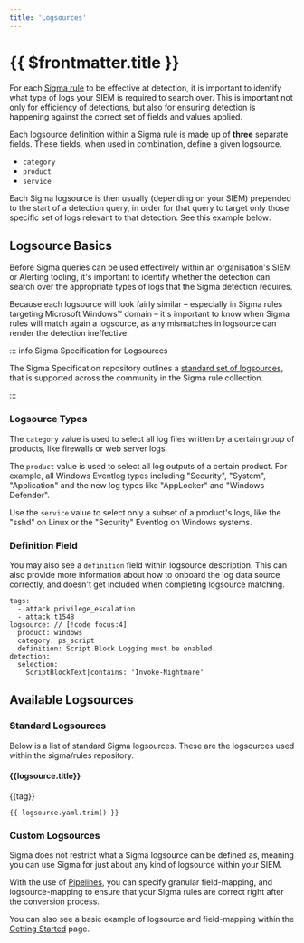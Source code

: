 ```yaml
---
title: 'Logsources'
---
```


# {{ $frontmatter.title }}

For each [Sigma rule](/docs/basics/rules.md) to be effective at detection, it is important to identify what type of logs your SIEM is required to search over. This is important not only for efficiency of detections, but also for ensuring detection is happening against the correct set of fields and values applied.

Each logsource definition within a Sigma rule is made up of **three** separate fields. These fields, when used in combination, define a given logsource.

- `category`
- `product`
- `service`

Each Sigma logsource is then usually (depending on your SIEM) prepended to the start of a detection query, in order for that query to target only those specific set of logs relevant to that detection. See this example below:

## Logsource Basics

Before Sigma queries can be used effectively within an organisation's SIEM or Alerting tooling, it's important to identify whether the detection can search over the appropriate types of logs that the Sigma detection requires.

Because each logsource will look fairly similar – especially in Sigma rules targeting Microsoft Windows&trade; domain – it's important to know when Sigma rules will match again a logsource, as any mismatches in logsource can render the detection ineffective.

::: info Sigma Specification for Logsources

The Sigma Specification repository outlines a [standard set of logsources](https://github.com/SigmaHQ/sigma-specification/blob/main/Taxonomy_specification.md#log-sources), that is supported across the community in the Sigma rule collection.

:::

### Logsource Types

The `category` value is used to select all log files written by a certain group of products, like firewalls or web server logs.

The `product` value is used to select all log outputs of a certain product. For example, all Windows Eventlog types including "Security", "System", "Application" and the new log types like "AppLocker" and "Windows Defender".

Use the `service` value to select only a subset of a product's logs, like the "sshd" on Linux or the "Security" Eventlog on Windows systems.

### Definition Field

You may also see a `definition` field within logsource description. This can also provide more information about how to onboard the log data source correctly, and doesn't get included when completing logsource matching.

```yaml{7}
tags:
  - attack.privilege_escalation
  - attack.t1548
logsource: // [!code focus:4]
  product: windows
  category: ps_script
  definition: Script Block Logging must be enabled
detection:
  selection:
    ScriptBlockText|contains: 'Invoke-Nightmare'
```

## Available Logsources

### Standard Logsources

Below is a list of standard Sigma logsources. These are the logsources used within the sigma/rules repository.

<!--suppress ES6UnusedImports -->
<script setup>
import PipelinesBox from "/.vitepress/theme/components/Boxes/PipelinesBox.vue";
import {reactive, onMounted} from "vue"; 
import { data } from '/.vitepress/theme/lib/logsources.v2.data'; 
import {withBase} from "vitepress";

</script>

<div v-for="logsource in data.logsources ?? []" class="">

<h4 id="" class="truncate">{{logsource.title}}</h4>

[//]: # (<span class="truncate overflow-hidden">)
<Badge type="info" v-for="tag in logsource.tags">{{tag}}</Badge>

[//]: # (</span>)

```yaml-vue
{{ logsource.yaml.trim() }}
```

</div>

### Custom Logsources

Sigma does not restrict what a Sigma logsource can be defined as, meaning you can use Sigma for just about any kind of logsource within your SIEM.

With the use of [Pipelines](/docs/digging-deeper/pipelines), you can specify granular field-mapping, and logsource-mapping to ensure that your Sigma rules are correct right after the conversion process.

<a :href="withBase('/docs/digging-deeper/pipelines')">
<PipelinesBox />
</a>

You can also see a basic example of logsource and field-mapping within the [Getting Started](/docs/guide/getting-started.html#custom-field-source-mapping) page.


